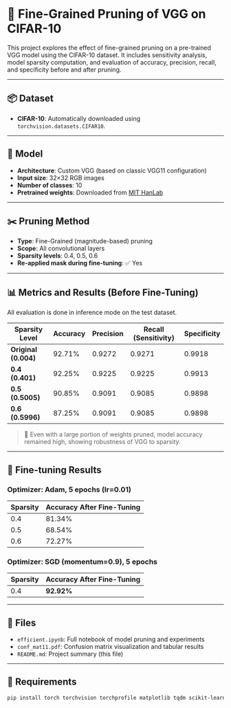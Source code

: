 # 🔧 Fine-Grained Pruning of VGG on CIFAR-10

This project explores the effect of fine-grained pruning on a pre-trained VGG model using the CIFAR-10 dataset. It includes sensitivity analysis, model sparsity computation, and evaluation of accuracy, precision, recall, and specificity before and after pruning.

---

## 📦 Dataset

- **CIFAR-10**: Automatically downloaded using `torchvision.datasets.CIFAR10`.

---

## 🧠 Model

- **Architecture**: Custom VGG (based on classic VGG11 configuration)
- **Input size**: 32×32 RGB images
- **Number of classes**: 10
- **Pretrained weights**: Downloaded from [MIT HanLab](https://hanlab18.mit.edu/files/course/labs/vgg.cifar.pretrained.pth)

---

## ✂️ Pruning Method

- **Type**: Fine-Grained (magnitude-based) pruning
- **Scope**: All convolutional layers
- **Sparsity levels**: 0.4, 0.5, 0.6
- **Re-applied mask during fine-tuning**: ✅ Yes

---

## 📊 Metrics and Results (Before Fine-Tuning)

All evaluation is done in inference mode on the test dataset.

| Sparsity Level     | Accuracy | Precision | Recall (Sensitivity) | Specificity |
|--------------------|----------|-----------|----------------------|-------------|
| **Original (0.004)** | 92.71%  | 0.9272    | 0.9271               | 0.9918      |
| **0.4 (0.401)**      | 92.25%  | 0.9225    | 0.9225               | 0.9913      |
| **0.5 (0.5005)**     | 90.85%  | 0.9091    | 0.9085               | 0.9898      |
| **0.6 (0.5996)**     | 87.25%  | 0.9091    | 0.9085               | 0.9898      |

> 🧠 Even with a large portion of weights pruned, model accuracy remained high, showing robustness of VGG to sparsity.

---

## 🔁 Fine-tuning Results

### Optimizer: **Adam**, 5 epochs (lr=0.01)

| Sparsity | Accuracy After Fine-Tuning |
|----------|----------------------------|
| 0.4      | 81.34%                     |
| 0.5      | 68.54%                     |
| 0.6      | 72.27%                     |

### Optimizer: **SGD** (momentum=0.9), 5 epochs

| Sparsity | Accuracy After Fine-Tuning |
|----------|----------------------------|
| 0.4      | **92.92%**                 |

---

## 📎 Files

- `efficient.ipynb`: Full notebook of model pruning and experiments
- `conf_mat11.pdf`: Confusion matrix visualization and tabular results
- `README.md`: Project summary (this file)

---

## 🧰 Requirements

```bash
pip install torch torchvision torchprofile matplotlib tqdm scikit-learn
